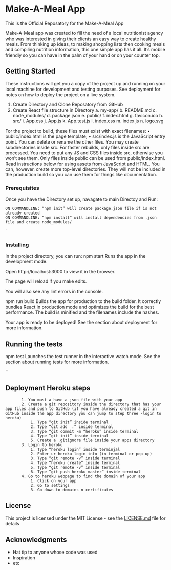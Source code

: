 # Make-A-Meal App
 This is the Official Reposatory for the Make-A-Meal App

 Make-A-Meal app was created to fill the need of a local nutritionist agency who was interested in giving their clients an easy way to create healthy meals. From thinking up ideas, to making shopping lists then cooking meals and compiling nutrition information, this one simple app has it all. It’s mobile friendly so you can have in the palm of your hand or on your counter top.


## Getting Started

These instructions will get you a copy of the project up and running on your local machine for development and testing purposes. See deployment for notes on how to deploy the project on a live system.

1.	Create Directory and Clone Reposatory from GitHub
2.	Create React file structure in Directory
            a.	my-app/
            b.	  README.md
            c.	  node_modules/
            d.	  package.json
            e.	  public/
            f.	    index.html
            g.	    favicon.ico
            h.	  src/
            i.	    App.css
            j.	    App.js
            k.	    App.test.js
            l.	    index.css
            m.	    index.js
            n.	    logo.svg

For the project to build, these files must exist with exact filenames:
            •	public/index.html is the page template;
            •	src/index.js is the JavaScript entry point.
You can delete or rename the other files.
You may create subdirectories inside src. For faster rebuilds, only files inside src are processed.
You need to put any JS and CSS files inside src, otherwise you won’t see them.
Only files inside public can be used from public/index.html.
Read instructions below for using assets from JavaScript and HTML.
You can, however, create more top-level directories.
They will not be included in the production build so you can use them for things like documentation.



### Prerequisites

Once you have the Directory set up, navagate to main Directoy and Run:

    ON COMMANDLINE: “npm init” will create package.json file if is not already created
    ON COMMANDLINE: “npm install” will install dependencies from .json file and create node_modules/
`

### Installing

In the project directory, you can run:
npm start
Runs the app in the development mode.

Open http://localhost:3000 to view it in the browser.

The page will reload if you make edits.

You will also see any lint errors in the console.


npm run build
Builds the app for production to the build folder.
It correctly bundles React in production mode and optimizes the build for the best performance.
The build is minified and the filenames include the hashes.

Your app is ready to be deployed!
See the section about deployment for more information.


## Running the tests

npm test
Launches the test runner in the interactive watch mode.
See the section about running tests for more information.

``

## Deployment Heroku steps 

           1. You must a have a json file with your app
           2. Create a git repository inside the directory that has your app files and push to GitHub (if you have already created a git in GitHub inside the app directory you can jump to step three -login to heroku)
               1. Type “git init” inside terminal
               2. Type “git add  .” inside terminal
               3. Type “git commit -m “heroku” inside terminal
               4. Type “git init” inside terminal
               5. Create a .gitignore file inside your apps directory
           3. Login to heroku
               1. Type “heroku login” inside terminjal
               2. Enter ur heroku login info (in terminal or pop up)
               3. Type “git remote -v” inside terminal
               4. Type “heroku create” inside terminal
               5. Type “git remote -v” inside terminal
               6. Type “git push heroku master” inside terminal
           4. Go to heroku webpage to find the domain of your app
               1. Click on your app
               2. Go to settings
               3. Go down to domains n certificates




## License

This project is licensed under the MIT License - see the [LICENSE.md](LICENSE.md) file for details

## Acknowledgments

* Hat tip to anyone whose code was used
* Inspiration
* etc

